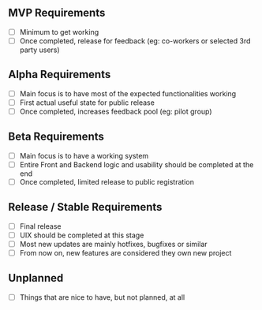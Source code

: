 ## MVP Requirements
- [ ] Minimum to get working
- [ ] Once completed, release for feedback (eg: co-workers or selected 3rd party users)

## Alpha Requirements
- [ ] Main focus is to have most of the expected functionalities working  
- [ ] First actual useful state for public release
- [ ] Once completed, increases feedback pool (eg: pilot group)

## Beta Requirements
- [ ] Main focus is to have a working system
- [ ] Entire Front and Backend logic and usability should be completed at the end
- [ ] Once completed, limited release to public registration

## Release / Stable Requirements
- [ ] Final release
- [ ] UIX should be completed at this stage
- [ ] Most new updates are mainly hotfixes, bugfixes or similar
- [ ] From now on, new features are considered they own new project

## Unplanned
- [ ] Things that are nice to have, but not planned, at all
